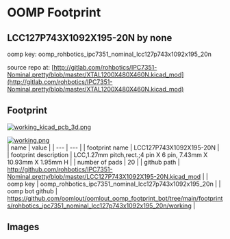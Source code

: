 # OOMP Footprint  
## LCC127P743X1092X195-20N  by none  
  
oomp key: oomp_rohbotics_ipc7351_nominal_lcc127p743x1092x195_20n  
  
source repo at: [http://gitlab.com/rohbotics/IPC7351-Nominal.pretty/blob/master/XTAL1200X480X460N.kicad_mod](http://gitlab.com/rohbotics/IPC7351-Nominal.pretty/blob/master/XTAL1200X480X460N.kicad_mod)  
## Footprint  
  
[![working_kicad_pcb_3d.png](working_kicad_pcb_3d_600.png)](working_kicad_pcb_3d.png)  
  
[![working.png](working_600.png)](working.png)  
| name | value | 
| --- | --- | 
| footprint name | LCC127P743X1092X195-20N | 
| footprint description | LCC,1.27mm pitch,rect.;4 pin X 6 pin, 7.43mm X 10.93mm X 1.95mm H | 
| number of pads | 20 | 
| github path | http://github.com/rohbotics/IPC7351-Nominal.pretty/blob/master/LCC127P743X1092X195-20N.kicad_mod | 
| oomp key | oomp_rohbotics_ipc7351_nominal_lcc127p743x1092x195_20n | 
| oomp bot github | https://github.com/oomlout/oomlout_oomp_footprint_bot/tree/main/footprints/rohbotics_ipc7351_nominal_lcc127p743x1092x195_20n/working | 
## Images  
